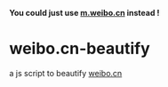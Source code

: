**You could just use [m.weibo.cn](https://m.weibo.cn) instead !**

# weibo.cn-beautify

a js script to beautify [weibo.cn](https://weibo.cn)